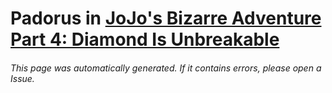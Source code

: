 # Padorus in [JoJo's Bizarre Adventure Part 4: Diamond Is Unbreakable](https://myanimelist.net/manga/3006/JoJo_no_Kimyou_na_Bouken_Part_4__Diamond_wa_Kudakenai)

###### This page was automatically generated. If it contains errors, please open a Issue.
